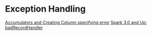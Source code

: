 # Exception Handling

[Accumulators and Creating Column specifying error](https://anish749.github.io/spark/exception-handling-spark-data-frames/)
[Spark 3.0 and Up: badRecordHandler](https://docs.databricks.com/spark/latest/spark-sql/handling-bad-records.html)

